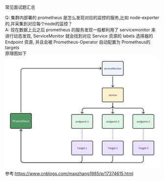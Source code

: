 
常见面试题汇总

Q: 集群内部署的 prometheus 是怎么发现对应的监控的服务,比如 node-exporter 的,并采集到对应每个node的监控？  
A: 现在数据上云之后 prometheus 的服务发现一般都利用了 servicemonitor 来进行动态发现, ServiceMonitor 就会找到对应 Service 资源的
labels 选择器的 Endpoint 资源, 并且会被 Prometheus-Operator 自动配置为 Prometheus的targets   
原理图如下![](https://github.com/BoomChao/boomchao.github.io/blob/main/content/posts/kubernetes/picture/servicemonitor.png?raw=true)
参考:https://www.cnblogs.com/maxzhang1985/p/17374615.html